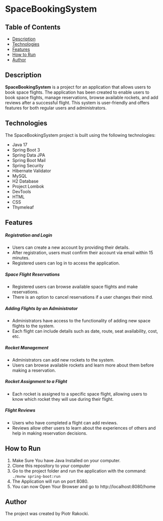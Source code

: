 # SpaceBookingSystem

## Table of Contents

- [Description](#description)
- [Technologies](#technologies)
- [Features](#features)
- [How to Run](#how-to-un)
- [Author](#author)

## Description

**SpaceBookingSystem** is a project for an application that allows users to book space flights. The application has been created to enable users to book space flights, manage reservations, browse available rockets, and add reviews after a successful flight. This system is user-friendly and offers features for both regular users and administrators.

## Technologies

The SpaceBookingSystem project is built using the following technologies:
- Java 17
- Spring Boot 3
- Spring Data JPA
- Spring Boot Mail
- Spring Security
- Hibernate Validator
- MySQL
- H2 Database
- Project Lombok
- DevTools
- HTML
- CSS
- Thymeleaf

## Features

##### Registration and Login
- Users can create a new account by providing their details.
- After registration, users must confirm their account via email within 15 minutes.
- Registered users can log in to access the application.

##### Space Flight Reservations
- Registered users can browse available space flights and make reservations.
- There is an option to cancel reservations if a user changes their mind.

##### Adding Flights by an Administrator
- Administrators have access to the functionality of adding new space flights to the system.
- Each flight can include details such as date, route, seat availability, cost, etc.

##### Rocket Management
- Administrators can add new rockets to the system.
- Users can browse available rockets and learn more about them before making a reservation.

##### Rocket Assignment to a Flight
- Each rocket is assigned to a specific space flight, allowing users to know which rocket they will use during their flight.

##### Flight Reviews
- Users who have completed a flight can add reviews.
- Reviews allow other users to learn about the experiences of others and help in making reservation decisions.

## How to Run
1. Make Sure You have Java Installed on your computer.
2. Clone this repository to your computer
3. Go to the project folder and run the application with the command:
```./mvnw spring-boot:run```
4. The Application will run on port 8080. 
5. You can now Open Your Browser and go to http://localhost:8080/home

## Author

The project was created by Piotr Rakocki.
